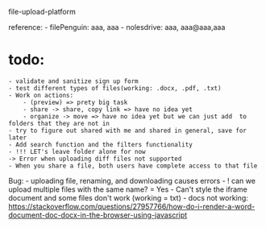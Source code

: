 file-upload-platform

reference:
    - filePenguin: aaa, aaa
    - nolesdrive: aaa, aaa@aaa,aaa
# todo:
    - validate and sanitize sign up form
    - test different types of files(working: .docx, .pdf, .txt)
    - Work on actions:
        - (preview) => prety big task 
        - share -> share, copy link => have no idea yet
        - organize -> move => have no idea yet but we can just add  to folders that they are not in
    - try to figure out shared with me and shared in general, save for later
    - Add search function and the filters functionality
    - !!! LET's leave folder alone for now
    -> Error when uploading diff files not supported
    - When you share a file, both users have complete access to that file
Bug: 
    - uploading file, renaming, and downloading causes errors
    - ! can we upload multiple files with the same name? = Yes
    - Can't style the iframe document and some files don't work (working = txt)
        - docs not working: https://stackoverflow.com/questions/27957766/how-do-i-render-a-word-document-doc-docx-in-the-browser-using-javascript